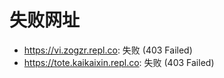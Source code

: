 # 失败网址
- https://vi.zogzr.repl.co: 失败 (403
Failed)
- https://tote.kaikaixin.repl.co: 失败 (403
Failed)
